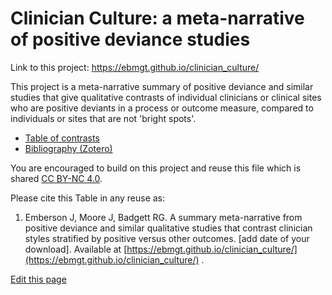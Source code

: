 <h1>Clinician Culture: a meta-narrative of positive deviance studies</h1>

Link to this project: <a href="https://ebmgt.github.io/clinician_culture/">https://ebmgt.github.io/clinician_culture/</a>

This project is a meta-narrative summary of positive deviance and similar studies that give qualitative contrasts of individual clinicians or clinical sites who are positive deviants in a process or outcome measure, compared to individuals or sites that are not 'bright spots'.

<ul>
  <li><a href="https://ebmgt.github.io/clinician_culture/Table%201.pdf">Table of contrasts</a></li>
  <li><a href="https://www.zotero.org/groups/612700/thriving.worksites/collections/IHWWDQKT">Bibliography (Zotero)</a></li>
</ul>

You are encouraged to build on this project and reuse this file which is shared [CC BY-NC 4.0](https://creativecommons.org/licenses/by-nc/4.0/). 

Please cite this Table in any reuse as:
1. Emberson J, Moore J, Badgett RG. A summary meta-narrative from positive deviance and similar qualitative studies that contrast clinician styles stratified by positive versus other outcomes. [add date of your download]. Available at [https://ebmgt.github.io/clinician_culture/](https://ebmgt.github.io/clinician_culture/) .

<div><a href="https://github.com/ebmgt/ebmgt.github.io/edit/master/clinician_culture/README.md">Edit this page</a></div>
